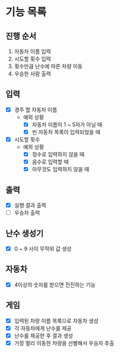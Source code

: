 # 기능 목록

## 진행 순서

1. 자동차 이름 입력
2. 시도할 횟수 입력
3. 횟수만큼 난수에 따른 차량 이동
4. 우승한 사람 출력

## 입력

- [x] 경주 할 자동차 이름
    - 예외 상황
        - [x] 자동차 이름이 1 ~ 5자가 아닐 때
        - [x] 빈 자동차 목록이 입력되었을 때
- [x] 시도할 횟수
    - 예외 상황
        - [x] 정수로 입력하지 않을 때
        - [x] 음수로 입력할 때
        - [x] 아무것도 입력하지 않을 때

## 출력

- [x] 실행 결과 출력
- [ ] 우승자 출력

## 난수 생성기

- [x] 0 ~ 9 사이 무작위 값 생성

## 자동차

- [x] 4이상의 숫자를 받으면 전진하는 기능

## 게임

- [x] 입력된 차랑 이름 목록으로 자동차 생성
- [x] 각 자동차에게 난수를 제공
- [x] 난수를 제공한 후 결과 생성
- [x] 가장 멀리 이동한 차량을 선별해서 우승자 추출
